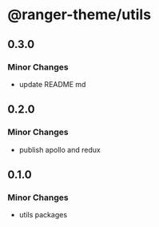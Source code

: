 # @ranger-theme/utils

## 0.3.0

### Minor Changes

- update README md

## 0.2.0

### Minor Changes

- publish apollo and redux

## 0.1.0

### Minor Changes

- utils packages
